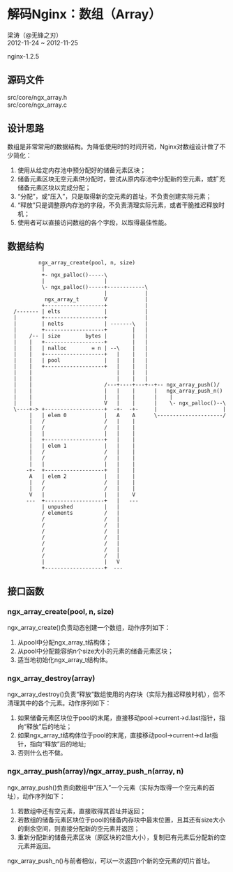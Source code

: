 # 解码Nginx：数组（Array）  

梁涛（@无锋之刃）  
2012-11-24 ~ 2012-11-25  

nginx-1.2.5  

## 源码文件  

src/core/ngx_array.h  
src/core/ngx_array.c  

## 设计思路  

数组是非常常用的数据结构。为降低使用时的时间开销，Nginx对数组设计做了不少简化：  

1. 使用从给定内存池中预分配好的储备元素区块；  
2. 储备元素区块无空元素供分配时，尝试从原内存池中分配新的空元素，或扩充储备元素区块以完成分配；  
3. “分配”，或“压入”，只是取得新的空元素的首址，不负责创建实际元素；  
4. “释放”只是调整原内存池的字段，不负责清理实际元素，或者干脆推迟释放时机；  
5. 使用者可以直接访问数组的各个字段，以取得最佳性能。  

## 数据结构  

              ngx_array_create(pool, n, size)
               |
               +- ngx_palloc()-----\
               |                   |
               \- ngx_palloc()-----+------------\
                                   |            |
                ngx_array_t        V            |
               +-------------------+            |
      /------- | elts              |            |
      |        +-------------------+            |
      |        | nelts             | -------\   |
      |        +-------------------+        |   |
      |    /-- | size        bytes |        |   |
      |    |   +-------------------+        |   |
      |    |   | nalloc        = n | --\    |   |
      |    |   +-------------------+   |    |   |
      |    |   | pool              |   |    |   |
      |    |   +-------------------+   |    |   |
      |    |                           |    |   |
      |    |                           |    |   |
      |    |                       /---+----+---+--+-- ngx_array_push()/
      |    |                       |   |    |      |   ngx_array_push_n()
      |    |                       |   |    |      |    |
      |    |                       V   |    |      |    \- ngx_palloc()--\
      \----+-> +-------------------+  -+-  -+-     |                     |
           |   | elem 0            |   A    A      \---------------------/
           |   /                   /   |    |
           |   /                   /   |    |
           |   |                   |   |    |
           |   +-------------------+   |    |
           |   | elem 1            |   |    |
           |   /                   /   |    |
           |   /                   /   |    |
           |   |                   |   |    |
          -+-  +-------------------+   |    |
           A   | elem 2            |   |    |
           |   /                   /   |    |
           |   /                   /   |    |
           V   |                   |   |    V
          ---  +-------------------+   |   ---
               | unpushed          |   |
               / elements          /   |
               /                   /   |
               /                   /   |
               /                   /   |
               /                   /   |
               /                   /   |
               /                   /   |
               /                   /   |
               |                   |   V
               +-------------------+  ---

## 接口函数  

### ngx_array_create(pool, n, size)  

ngx_array_create()负责动态创建一个数组，动作序列如下：  

1. 从pool中分配ngx_array_t结构体；  
2. 从pool中分配能容纳n个size大小的元素的储备元素区块；  
3. 适当地初始化ngx_array_t结构体。  

### ngx_array_destroy(array)  

ngx_array_destroy()负责“释放”数组使用的内存块（实际为推迟释放时机），但不清理其中的各个元素。动作序列如下：  

1. 如果储备元素区块位于pool的末尾，直接移动pool->current->d.last指针，指向“释放”后的地址；
2. 如果ngx_array_t结构体位于pool的末尾，直接移动pool->current->d.lat指针，指向“释放”后的地址;  
3. 否则什么也不做。  

### ngx_array_push(array)/ngx_array_push_n(array, n)  

ngx_array_push()负责向数组中“压入”一个元素（实际为取得一个空元素的首址），动作序列如下：  

1. 若数组中还有空元素，直接取得其首址并返回；  
2. 若数组的储备元素区块位于pool的储备内存块中最末位置，且其还有size大小的剩余空间，则直接分配新的空元素并返回；  
3. 重新分配新的储备元素区块（原区块的2倍大小），复制已有元素后分配新的空元素并返回。  

ngx_array_push_n()与前者相似，可以一次返回n个新的空元素的切片首址。  
